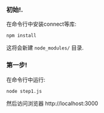 ### 初始!.

在命令行中安装connect等库:

	npm install

这将会新建 `node_modules/` 目录.

### 第一步!


在命令行中运行:

    node step1.js

然后访问浏览器 http://localhost:3000

